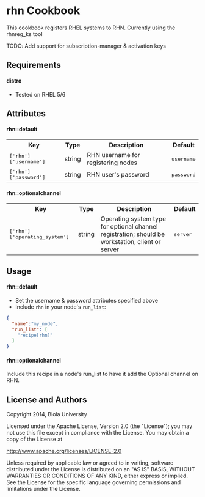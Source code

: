 rhn Cookbook
============
This cookbook registers RHEL systems to RHN. Currently using the rhnreg\_ks tool

TODO: Add support for subscription-manager & activation keys

Requirements
------------

#### distro
- Tested on RHEL 5/6

Attributes
----------

#### rhn::default
<table>
  <tr>
    <th>Key</th>
    <th>Type</th>
    <th>Description</th>
    <th>Default</th>
  </tr>
  <tr>
    <td><tt>['rhn']['username']</tt></td>
    <td>string</td>
    <td>RHN username for registering nodes</td>
    <td><tt>username</tt></td>
  </tr>
  <tr>
    <td><tt>['rhn']['password']</tt></td>
    <td>string</td>
    <td>RHN user's password</td>
    <td><tt>password</tt></td>
  </tr>
</table>

#### rhn::optionalchannel
<table>
  <tr>
    <th>Key</th>
    <th>Type</th>
    <th>Description</th>
    <th>Default</th>
  </tr>
  <tr>
    <td><tt>['rhn']['operating_system']</tt></td>
    <td>string</td>
    <td>Operating system type for optional channel registration; should be workstation, client or server</td>
    <td><tt>server</tt></td>
  </tr>
</table>

Usage
-----
#### rhn::default

* Set the username & password attributes specified above
* Include `rhn` in your node's `run_list`:

```json
{
  "name":"my_node",
  "run_list": [
    "recipe[rhn]"
  ]
}
```

#### rhn::optionalchannel

Include this recipe in a node's run_list to have it add the Optional channel on RHN.



License and Authors
-------------------
 Copyright 2014, Biola University 

 Licensed under the Apache License, Version 2.0 (the "License");
 you may not use this file except in compliance with the License.
 You may obtain a copy of the License at

 http://www.apache.org/licenses/LICENSE-2.0

 Unless required by applicable law or agreed to in writing, software
 distributed under the License is distributed on an "AS IS" BASIS,
 WITHOUT WARRANTIES OR CONDITIONS OF ANY KIND, either express or implied.
 See the License for the specific language governing permissions and
 limitations under the License.

